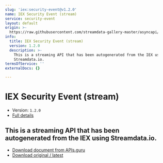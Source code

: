```yaml
---
slug: 'iex:security-event@v1.2.0'
name: IEX Security Event (stream)
service: security-event
layout: default
origin: >-
  https://raw.githubusercontent.com/streamdata-gallery-master/asyncapi/master/_listings/iex/iex-security-event-stream-async.md
info:
  title: IEX Security Event (stream)
  version: 1.2.0
  description: >-
    This is a streaming API that has been autogenerated from the IEX using
    Streamdata.io.
termsOfService: ''
externalDocs: {}

---
```

# IEX Security Event (stream)

* Version: `1.2.0`
* [Full details](../html/iex:security-event@v1.2.0.html)




## This is a streaming API that has been autogenerated from the IEX using Streamdata.io.



* [Download document from APIs.guru](https://raw.githubusercontent.com/APIs-guru/asyncapi-directory/master/docs/APIs/iex%3Asecurity-event%40v1.2.0.yaml)
* [Download original / latest](https://raw.githubusercontent.com/streamdata-gallery-master/asyncapi/master/_listings/iex/iex-security-event-stream-async.md)

<script type="application/ld+json">
{
  "@context": "http://schema.org/",
  "@type": "WebAPI",
  "description": "This is a streaming API that has been autogenerated from the IEX using Streamdata.io.",
  "documentation": "",

  "name": "IEX Security Event (stream)"
}
</script>
